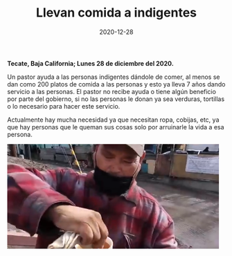 ﻿---
layout: blog
title:  "Llevan comida a indigentes"
date:   2020-12-28
categories: tecate
permalink: /:categories/:title:output_ext
image: /img/cnr/2020-12-28-llevan-comida-a-indigentes.PNG
alt: "Llevan comida a indigentes"
autor: 
---


**Tecate, Baja California; Lunes 28 de diciembre del 2020.**


Un pastor ayuda a las personas indigentes dándole de comer, al menos se dan como 200 platos de comida a las personas y esto ya lleva 7 años dando servicio a las personas. El pastor no recibe ayuda o tiene algún beneficio por parte del gobierno, si no las personas le donan ya sea verduras, tortillas o lo necesario para hacer este servicio.


Actualmente hay mucha necesidad ya que necesitan ropa, cobijas, etc, ya que hay personas que le queman sus cosas solo por arruinarle la vida a esa persona.

<div id="carouselExampleSlidesOnly" class="carousel slide" data-ride="carousel">
  <div class="carousel-inner">
    <div class="carousel-item active">
       <img class="d-block w-100" src="/img/cnr/2020-12-28-llevan-comida-a-indigentes.PNG" loading="lazy"  alt="Llevan comida a indigentes">
    </div>
  </div>
</div>